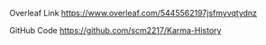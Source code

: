 Overleaf Link
https://www.overleaf.com/5445562197jsfmyvqtydnz

GitHub Code
https://github.com/scm2217/Karma-History